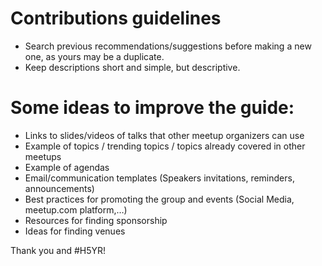 # Contributions guidelines

- Search previous recommendations/suggestions before making a new one, as yours may be a duplicate.
- Keep descriptions short and simple, but descriptive.

# Some ideas to improve the guide: 
- Links to slides/videos of talks that other meetup organizers can use 
- Example of topics / trending topics / topics already covered in other meetups 
- Example of agendas 
- Email/communication templates (Speakers invitations, reminders, announcements)
- Best practices for promoting the group and events (Social Media, meetup.com platform,…)
- Resources for finding sponsorship
- Ideas for finding venues

Thank you and #H5YR!  
